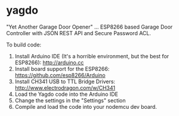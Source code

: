 # yagdo
"Yet Another Garage Door Opener" ... ESP8266 based Garage Door Controller with JSON REST API and Secure Password ACL.

To build code:

1) Install Arduino IDE (It's a horrible environment, but the best for ESP8266): http://arduino.cc
2) Install board support for the ESP8266: https://github.com/esp8266/Arduino
3) Install CH341 USB to TTL Bridge Drivers: http://www.electrodragon.com/w/CH341
4) Load the Yagdo code into the Arduino IDE
5) Change the settings in the "Settings" section
6) Compile and load the code into your nodemcu dev board.
